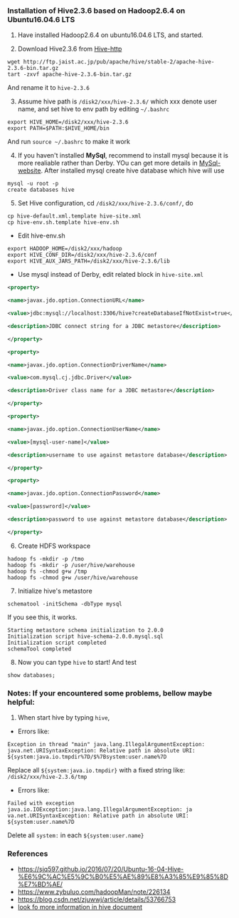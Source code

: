 ### Installation of Hive2.3.6 based on Hadoop2.6.4 on Ubuntu16.04.6 LTS

1. Have installed Hadoop2.6.4 on ubuntu16.04.6 LTS, and started.

2. Download Hive2.3.6 from [Hive-http](http://ftp.jaist.ac.jp/pub/apache/hive/)
```shell
wget http://ftp.jaist.ac.jp/pub/apache/hive/stable-2/apache-hive-2.3.6-bin.tar.gz
tart -zxvf apache-hive-2.3.6-bin.tar.gz
```
And rename it to ```hive-2.3.6```

3. Assume hive path is ```/disk2/xxx/hive-2.3.6/``` which xxx denote user name, and set hive to env path by editing ```~/.bashrc```
```shell
export HIVE_HOME=/disk2/xxx/hive-2.3.6
export PATH=$PATH:$HIVE_HOME/bin
```
And run ```source ~/.bashrc``` to make it work

4. If you haven't installed **MySql**, recommend to install mysql because it is more realiable rather than Derby. YOu can get more details in [MySql-website](https://www.mysql.com/). After installed mysql create hive database which hive will use
```shell
mysql -u root -p
create databases hive
```

5. Set Hive configuration, cd ```/disk2/xxx/hive-2.3.6/conf/```, do
```shell
cp hive-default.xml.template hive-site.xml
cp hive-env.sh.template hive-env.sh
```
- Edit hive-env.sh
```shell
export HADOOP_HOME=/disk2/xxx/hadoop
export HIVE_CONF_DIR=/disk2/xxx/hive-2.3.6/conf
export HIVE_AUX_JARS_PATH=/disk2/xxx/hive-2.3.6/lib
```
- Use mysql instead of Derby, edit related block in ```hive-site.xml```
```xml
<property>

<name>javax.jdo.option.ConnectionURL</name>

<value>jdbc:mysql://localhost:3306/hive?createDatabaseIfNotExist=true</value>

<description>JDBC connect string for a JDBC metastore</description>

</property>

<property>

<name>javax.jdo.option.ConnectionDriverName</name>

<value>com.mysql.cj.jdbc.Driver</value>

<description>Driver class name for a JDBC metastore</description>

</property>

<property>

<name>javax.jdo.option.ConnectionUserName</name>

<value>[mysql-user-name]</value>

<description>username to use against metastore database</description>

</property>

<property>

<name>javax.jdo.option.ConnectionPassword</name>

<value>[passwrord]</value>

<description>password to use against metastore database</description>

</property>
```

6. Create HDFS workspace
```shell
hadoop fs -mkdir -p /tmo
hadoop fs -mkdir -p /user/hive/warehouse
hadoop fs -chmod g+w /tmp
hadoop fs -chmod g+w /user/hive/warehouse
```

7. Initialize hive's metastore
```shell
schematool -initSchema -dbType mysql
```
If you see this, it works.
```
Starting metastore schema initialization to 2.0.0
Initialization script hive-schema-2.0.0.mysql.sql
Initialization script completed
schemaTool completed
```
8. Now you can type ```hive``` to start! And test
```shell
show databases;
```

 ### **Notes:** If your encountered some problems, bellow maybe helpful:
 1. When start hive by typing ```hive```,
 - Errors like: 
 ```
 Exception in thread "main" java.lang.IllegalArgumentException: java.net.URISyntaxException: Relative path in absolute URI: ${system:java.io.tmpdir%7D/$%7Bsystem:user.name%7D
 ```
 Replace all ```${system:java.io.tmpdir}``` with a fixed string like: ```/disk2/xxx/hive-2.3.6/tmp```
 - Errors like:
 ```
 Failed with exception java.io.IOException:java.lang.IllegalArgumentException: ja                                               va.net.URISyntaxException: Relative path in absolute URI: ${system:user.name%7D
 ```
Delete all ```system:``` in each ```${system:user.name}```

### References
- https://sjq597.github.io/2016/07/20/Ubuntu-16-04-Hive-%E6%9C%AC%E5%9C%B0%E5%AE%89%E8%A3%85%E9%85%8D%E7%BD%AE/
- https://www.zybuluo.com/hadoopMan/note/226134
- https://blog.csdn.net/zjuwwj/article/details/53766753
- [look fo more information in hive document](https://cwiki.apache.org/confluence/display/Hive/GettingStarted#GettingStarted-InstallationandConfiguration)
